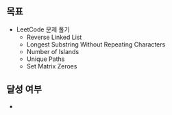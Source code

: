 ## 목표
- LeetCode 문제 풀기
  - Reverse Linked List
  - Longest Substring Without Repeating Characters
  - Number of Islands
  - Unique Paths
  - Set Matrix Zeroes

## 달성 여부
- 
